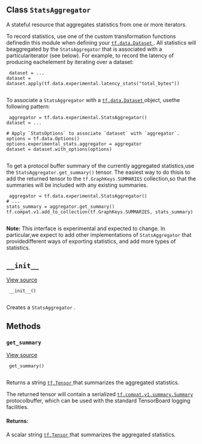 

## Class  `StatsAggregator` 
A stateful resource that aggregates statistics from one or more iterators.

To record statistics, use one of the custom transformation functions definedin this module when defining your [ `tf.data.Dataset` ](https://tensorflow.google.cn/api_docs/python/tf/data/Dataset). All statistics will beaggregated by the  `StatsAggregator`  that is associated with a particulariterator (see below). For example, to record the latency of producing eachelement by iterating over a dataset:

```
 dataset = ...
dataset = dataset.apply(tf.data.experimental.latency_stats("total_bytes"))
 
```

To associate a  `StatsAggregator`  with a [ `tf.data.Dataset` ](https://tensorflow.google.cn/api_docs/python/tf/data/Dataset) object, usethe following pattern:

```
 aggregator = tf.data.experimental.StatsAggregator()
dataset = ...

# Apply `StatsOptions` to associate `dataset` with `aggregator`.
options = tf.data.Options()
options.experimental_stats.aggregator = aggregator
dataset = dataset.with_options(options)
 
```

To get a protocol buffer summary of the currently aggregated statistics,use the  `StatsAggregator.get_summary()`  tensor. The easiest way to do thisis to add the returned tensor to the  `tf.GraphKeys.SUMMARIES`  collection,so that the summaries will be included with any existing summaries.

```
 aggregator = tf.data.experimental.StatsAggregator()
# ...
stats_summary = aggregator.get_summary()
tf.compat.v1.add_to_collection(tf.GraphKeys.SUMMARIES, stats_summary)
 
```


**Note:**  This interface is experimental and expected to change. In particular,we expect to add other implementations of  `StatsAggregator`  that providedifferent ways of exporting statistics, and add more types of statistics.


##  `__init__` 
[View source](https://github.com/tensorflow/tensorflow/blob/r2.0/tensorflow/python/data/experimental/ops/stats_aggregator.py#L126-L128)

```
 __init__()
 
```

Creates a  `StatsAggregator` .

## Methods


###  `get_summary` 
[View source](https://github.com/tensorflow/tensorflow/blob/r2.0/tensorflow/python/data/experimental/ops/stats_aggregator.py#L130-L140)

```
 get_summary()
 
```

Returns a string [ `tf.Tensor` ](https://tensorflow.google.cn/api_docs/python/tf/Tensor) that summarizes the aggregated statistics.

The returned tensor will contain a serialized [ `tf.compat.v1.summary.Summary` ](https://tensorflow.google.cn/api_docs/python/tf/compat/v1/Summary)protocolbuffer, which can be used with the standard TensorBoard logging facilities.

#### Returns:
A scalar string [ `tf.Tensor` ](https://tensorflow.google.cn/api_docs/python/tf/Tensor) that summarizes the aggregated statistics.

